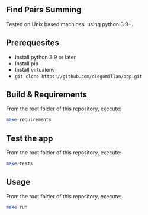 ## Find Pairs Summing

Tested on Unix based machines, using python 3.9+.

## Prerequesites
 - Install python 3.9 or later
 - Install pip
 - Install virtualenv
 - ```git clone https://github.com/diegomillan/app.git```

## Build & Requirements
 From the root folder of this repository, execute:
 ```bash
 make requirements
 ```
## Test the app
 From the root folder of this repository, execute:
 ```bash
 make tests
 ```

## Usage
 From the root folder of this repository, execute:
 ```bash
 make run
 ```
